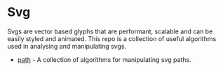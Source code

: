 # Svg

Svgs are vector based glyphs that are performant, scalable and can be easily styled and animated. This repo is a collection of useful algorithms used in analysing and manipulating svgs.

- [path](path) - A collection of algorithms for manipulating svg paths.